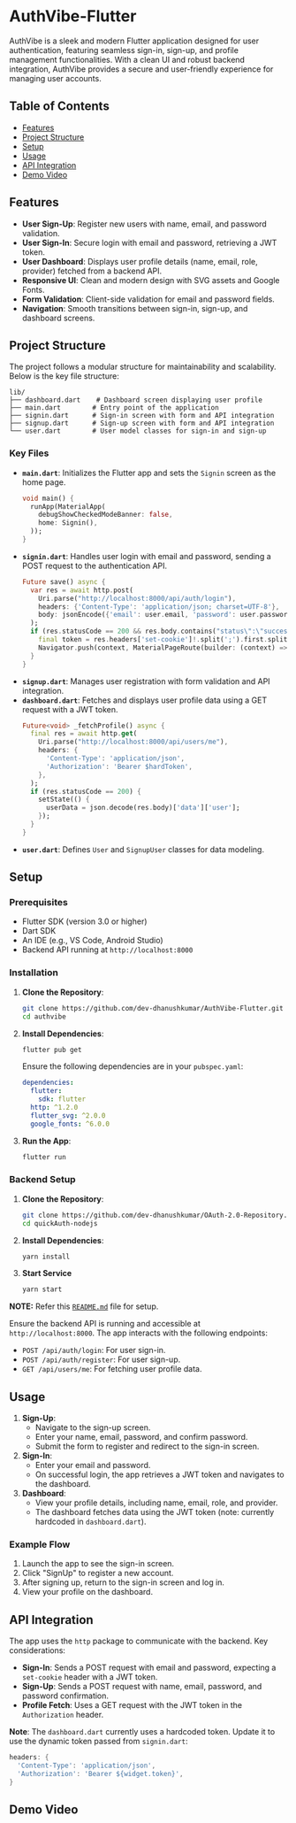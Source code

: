 # AuthVibe-Flutter

AuthVibe is a sleek and modern Flutter application designed for user authentication, featuring seamless sign-in, sign-up, and profile management functionalities. With a clean UI and robust backend integration, AuthVibe provides a secure and user-friendly experience for managing user accounts.

## Table of Contents
- [Features](#features)
- [Project Structure](#project-structure)
- [Setup](#setup)
- [Usage](#usage)
- [API Integration](#api-integration)
- [Demo Video](#demo-video)

## Features
- **User Sign-Up**: Register new users with name, email, and password validation.
- **User Sign-In**: Secure login with email and password, retrieving a JWT token.
- **User Dashboard**: Displays user profile details (name, email, role, provider) fetched from a backend API.
- **Responsive UI**: Clean and modern design with SVG assets and Google Fonts.
- **Form Validation**: Client-side validation for email and password fields.
- **Navigation**: Smooth transitions between sign-in, sign-up, and dashboard screens.

## Project Structure
The project follows a modular structure for maintainability and scalability. Below is the key file structure:

```
lib/
├── dashboard.dart    # Dashboard screen displaying user profile
├── main.dart        # Entry point of the application
├── signin.dart      # Sign-in screen with form and API integration
├── signup.dart      # Sign-up screen with form and API integration
└── user.dart        # User model classes for sign-in and sign-up
```

### Key Files
- **`main.dart`**: Initializes the Flutter app and sets the `Signin` screen as the home page.
  ```dart
  void main() {
    runApp(MaterialApp(
      debugShowCheckedModeBanner: false,
      home: Signin(),
    ));
  }
  ```
- **`signin.dart`**: Handles user login with email and password, sending a POST request to the authentication API.
  ```dart
  Future save() async {
    var res = await http.post(
      Uri.parse("http://localhost:8000/api/auth/login"),
      headers: {'Content-Type': 'application/json; charset=UTF-8'},
      body: jsonEncode({'email': user.email, 'password': user.password}),
    );
    if (res.statusCode == 200 && res.body.contains("status\":\"success\"")) {
      final token = res.headers['set-cookie']!.split(';').first.split('token=').last;
      Navigator.push(context, MaterialPageRoute(builder: (context) => Dashboard(token: token)));
    }
  }
  ```
- **`signup.dart`**: Manages user registration with form validation and API integration.
- **`dashboard.dart`**: Fetches and displays user profile data using a GET request with a JWT token.
  ```dart
  Future<void> _fetchProfile() async {
    final res = await http.get(
      Uri.parse("http://localhost:8000/api/users/me"),
      headers: {
        'Content-Type': 'application/json',
        'Authorization': 'Bearer $hardToken',
      },
    );
    if (res.statusCode == 200) {
      setState(() {
        userData = json.decode(res.body)['data']['user'];
      });
    }
  }
  ```
- **`user.dart`**: Defines `User` and `SignupUser` classes for data modeling.

## Setup
### Prerequisites
- Flutter SDK (version 3.0 or higher)
- Dart SDK
- An IDE (e.g., VS Code, Android Studio)
- Backend API running at `http://localhost:8000`

### Installation
1. **Clone the Repository**:
   ```bash
   git clone https://github.com/dev-dhanushkumar/AuthVibe-Flutter.git
   cd authvibe
   ```
2. **Install Dependencies**:
   ```bash
   flutter pub get
   ```
   Ensure the following dependencies are in your `pubspec.yaml`:
   ```yaml
   dependencies:
     flutter:
       sdk: flutter
     http: ^1.2.0
     flutter_svg: ^2.0.0
     google_fonts: ^6.0.0
   ```
3. **Run the App**:
   ```bash
   flutter run
   ```

### Backend Setup
1. **Clone the Repository**:
   ```bash
   git clone https://github.com/dev-dhanushkumar/OAuth-2.0-Repository.git
   cd quickAuth-nodejs
   ```
2. **Install Dependencies**:
   ```bash
   yarn install
   ```
3. **Start Service**
    ```bash
    yarn start
    ```
**NOTE:** Refer this [`README.md`](https://github.com/dev-dhanushkumar/OAuth-2.0-Repository/blob/main/README.md) file for setup.

Ensure the backend API is running and accessible at `http://localhost:8000`. The app interacts with the following endpoints:
- `POST /api/auth/login`: For user sign-in.
- `POST /api/auth/register`: For user sign-up.
- `GET /api/users/me`: For fetching user profile data.

## Usage
1. **Sign-Up**:
   - Navigate to the sign-up screen.
   - Enter your name, email, password, and confirm password.
   - Submit the form to register and redirect to the sign-in screen.
2. **Sign-In**:
   - Enter your email and password.
   - On successful login, the app retrieves a JWT token and navigates to the dashboard.
3. **Dashboard**:
   - View your profile details, including name, email, role, and provider.
   - The dashboard fetches data using the JWT token (note: currently hardcoded in `dashboard.dart`).

### Example Flow
1. Launch the app to see the sign-in screen.
2. Click "SignUp" to register a new account.
3. After signing up, return to the sign-in screen and log in.
4. View your profile on the dashboard.

## API Integration
The app uses the `http` package to communicate with the backend. Key considerations:
- **Sign-In**: Sends a POST request with email and password, expecting a `set-cookie` header with a JWT token.
- **Sign-Up**: Sends a POST request with name, email, password, and password confirmation.
- **Profile Fetch**: Uses a GET request with the JWT token in the `Authorization` header.

**Note**: The `dashboard.dart` currently uses a hardcoded token. Update it to use the dynamic token passed from `signin.dart`:
```dart
headers: {
  'Content-Type': 'application/json',
  'Authorization': 'Bearer ${widget.token}',
}
```

## Demo Video

